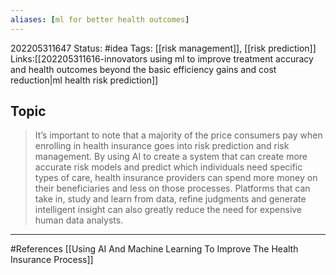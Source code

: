 ```yaml
---
aliases: [ml for better health outcomes]
---
```

202205311647
Status: #idea
Tags: [[risk management]], [[risk prediction]]
Links:[[202205311616-innovators using ml to improve treatment accuracy and health outcomes beyond the basic efficiency gains and cost reduction|ml health risk prediction]]
## Topic
>It’s important to note that a majority of the price consumers pay when enrolling in health insurance goes into risk prediction and risk management. By using AI to create a system that can create more accurate risk models and predict which individuals need specific types of care, health insurance providers can spend more money on their beneficiaries and less on those processes. Platforms that can take in, study and learn from data, refine judgments and generate intelligent insight can also greatly reduce the need for expensive human data analysts.


___
#References
[[Using AI And Machine Learning To Improve The Health Insurance Process]]